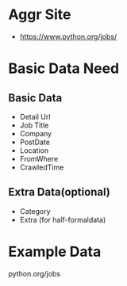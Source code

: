 
# Aggr Site

- https://www.python.org/jobs/



# Basic Data Need


## Basic Data

- Detail Url
- Job Title
- Company
- PostDate
- Location
- FromWhere
- CrawledTime

## Extra Data(optional)

- Category
- Extra (for half-formaldata)

# Example Data


python.org/jobs
```json
```
